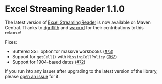 # Excel Streaming Reader 1.1.0

The latest version of [Excel Streaming Reader](https://github.com/monitorjbl/excel-streaming-reader) is now available on Maven Central. Thanks to [dgriffith](https://github.com/dgriffith) and [waxxxd](https://github.com/waxxxd) for their contributions to this release!

Fixes:

* Buffered SST option for massive workbooks ([#73](https://github.com/monitorjbl/excel-streaming-reader/issues/73))
* Support for `getCell()` with `MissingCellPolicy` ([#67](https://github.com/monitorjbl/excel-streaming-reader/pull/67))
* Support for 1904-based dates ([#72](https://github.com/monitorjbl/excel-streaming-reader/pull/72))

If you run into any issues after upgrading to the latest version of the library, please [open an issue](https://github.com/monitorjbl/excel-streaming-reader/issues) for it.
